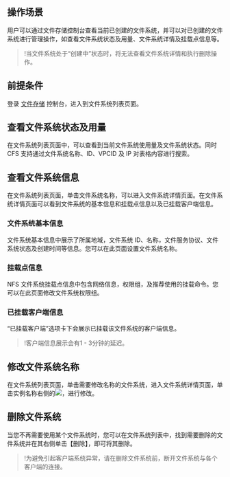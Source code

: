 ## 操作场景
用户可以通过文件存储控制台查看当前已创建的文件系统，并可以对已创建的文件系统进行管理操作，如查看文件系统状态及用量、文件系统详情及挂载点信息等。

>!当文件系统处于“创建中”状态时，将无法查看文件系统详情和执行删除操作。

## 前提条件

登录 [文件存储](https://console.cloud.tencent.com/cfs) 控制台，进入到文件系统列表页面。

## 查看文件系统状态及用量
在文件系统列表页面中，可以查看到当前文件系统使用量及文件系统状态。同时 CFS 支持通过文件系统名称、ID、VPCID 及 IP 对表格内容进行搜索。


## 查看文件系统信息
在文件系统列表页面，单击文件系统名称，可以进入文件系统详情页面。在文件系统详情页面可以看到文件系统的基本信息和挂载点信息以及已挂载客户端信息。

### 文件系统基本信息
文件系统基本信息中展示了所属地域，文件系统 ID、名称，文件服务协议、文件系统状态及创建时间等信息。您可以在此页面设置文件系统名称。

### 挂载点信息
NFS 文件系统挂载点信息中包含网络信息，权限组，及推荐使用的挂载命令。您可以在此页面修改文件系统权限组。

### 已挂载客户端信息
“已挂载客户端”选项卡下会展示已挂载该文件系统的客户端信息。
>!客户端信息展示会有1 - 3分钟的延迟。


## 修改文件系统名称
在文件系统列表页面，单击需要修改名称的文件系统，进入文件系统详情页面，单击实例名称右侧的<img src="https://main.qcloudimg.com/raw/a779dd9fce8c531f8ca36cf19c7d4d42.png"  style="margin:0;">，进行修改。


## 删除文件系统
当您不再需要使用某个文件系统时，您可以在文件系统列表中，找到需要删除的文件系统并在其右侧单击【删除】，即可将其删除。
>!为避免引起客户端系统异常，请在删除文件系统前，断开文件系统与各个客户端的连接。


